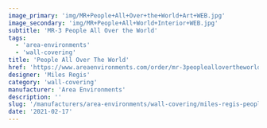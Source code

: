 ```yaml
---
image_primary: 'img/MR+People+All+Over+the+World+Art+WEB.jpg'
image_secondary: 'img/MR+People+All+World+Interior+WEB.jpg'
subtitle: 'MR-3 People All Over the World'
tags:
  - 'area-environments'
  - 'wall-covering'
title: 'People All Over The World'
href: 'https://www.areaenvironments.com/order/mr-3peopleallovertheworld'
designer: 'Miles Regis'
category: 'wall-covering'
manufacturer: 'Area Environments'
description: ''
slug: '/manufacturers/area-environments/wall-covering/miles-regis-people-all-over-the-world'
date: '2021-02-17'
---
```

